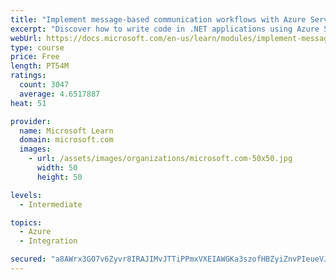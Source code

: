 ```yaml
---
title: "Implement message-based communication workflows with Azure Service Bus"
excerpt: "Discover how to write code in .NET applications using Azure Service Bus for communications that can handle high demand, low bandwidth, and hardware failures."
webUrl: https://docs.microsoft.com/en-us/learn/modules/implement-message-workflows-with-service-bus/
type: course
price: Free
length: PT54M
ratings:
  count: 3047
  average: 4.6517887
heat: 51

provider:
  name: Microsoft Learn
  domain: microsoft.com
  images:
    - url: /assets/images/organizations/microsoft.com-50x50.jpg
      width: 50
      height: 50

levels:
  - Intermediate

topics:
  - Azure
  - Integration

secured: "a8AWrx3GO7v6Zyvr8IRAJIMvJTTiPPmxVXEIAWGKa3szofHBZyiZnvPIeueVJMOe6aQPsdDx7qjOeSZRoXFSS2dw4YXnTboFCwWdN4baiepLvk9l5Y5mX8M0ItuKdDuOIgolEQ/gVVJwPyynAwTsuZKU27ITDtC09oYpVBq58+dBuTc6qyImHAhLcCwwPHQlfYpm1y5zU8eHexj2dwWsnydukTCiWneDw9DqKugJWgDw2iTlJkY1K/ZzEXdgLZWh+CPHIah2rgAvggzLn7HpFAbjSdZ4vgMfRENO5g42PK9izoWFbOpYJXMq3y12L8WhSQi5p1jSUdBEMvrhD96zLV7ftQfxgZfRErssI+iFVVNemSAaH0qiSSBKYKUJcn6ikrduIQhFBW+kacJHP8i9ZSw9JWth2dMqC6owuo9XzgA=;GzfY4PqWtzolKYMTjMPDCw=="
---
```


